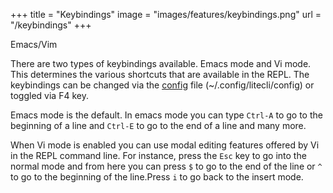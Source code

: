 +++
title = "Keybindings"
image = "images/features/keybindings.png"
url = "/keybindings"
+++

Emacs/Vim

<!--more-->

There are two types of keybindings available. Emacs mode and Vi mode. This determines the various shortcuts that are available in the REPL. The keybindings can be changed via the [config](/config) file (~/.config/litecli/config) or toggled via F4 key.

Emacs mode is the default. In emacs mode you can type `Ctrl-A` to go to the beginning of a line and `Ctrl-E` to go to the end of a line and many more. 

When Vi mode is enabled you can use modal editing features offered by Vi in the REPL command line. For instance, press the `Esc` key to go into the normal mode and from here you can press `$` to go to the end of the line or `^` to go to the beginning of the line.Press `i` to go back to the insert mode. 
